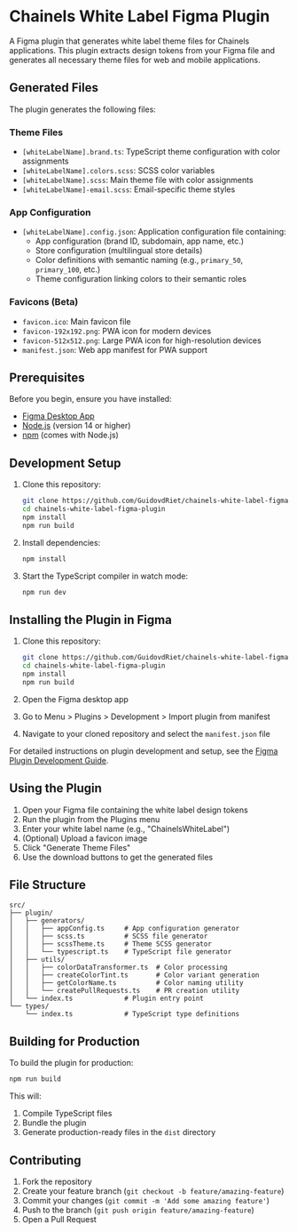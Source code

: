 # Chainels White Label Figma Plugin

A Figma plugin that generates white label theme files for Chainels applications. This plugin extracts design tokens from your Figma file and generates all necessary theme files for web and mobile applications.

## Generated Files

The plugin generates the following files:

### Theme Files

- `[whiteLabelName].brand.ts`: TypeScript theme configuration with color assignments
- `[whiteLabelName].colors.scss`: SCSS color variables
- `[whiteLabelName].scss`: Main theme file with color assignments
- `[whiteLabelName]-email.scss`: Email-specific theme styles

### App Configuration

- `[whiteLabelName].config.json`: Application configuration file containing:
  - App configuration (brand ID, subdomain, app name, etc.)
  - Store configuration (multilingual store details)
  - Color definitions with semantic naming (e.g., `primary_50`, `primary_100`, etc.)
  - Theme configuration linking colors to their semantic roles

### Favicons (Beta)

- `favicon.ico`: Main favicon file
- `favicon-192x192.png`: PWA icon for modern devices
- `favicon-512x512.png`: Large PWA icon for high-resolution devices
- `manifest.json`: Web app manifest for PWA support

## Prerequisites

Before you begin, ensure you have installed:

- [Figma Desktop App](https://www.figma.com/downloads/)
- [Node.js](https://nodejs.org/) (version 14 or higher)
- [npm](https://www.npmjs.com/) (comes with Node.js)

## Development Setup

1. Clone this repository:

   ```bash
   git clone https://github.com/GuidovdRiet/chainels-white-label-figma-plugin.git
   cd chainels-white-label-figma-plugin
   npm install
   npm run build
   ```

2. Install dependencies:

   ```bash
   npm install
   ```

3. Start the TypeScript compiler in watch mode:
   ```bash
   npm run dev
   ```

## Installing the Plugin in Figma

1. Clone this repository:

   ```bash
   git clone https://github.com/GuidovdRiet/chainels-white-label-figma-plugin.git
   cd chainels-white-label-figma-plugin
   npm install
   npm run build
   ```
2. Open the Figma desktop app
3. Go to Menu > Plugins > Development > Import plugin from manifest
4. Navigate to your cloned repository and select the `manifest.json` file

For detailed instructions on plugin development and setup, see the [Figma Plugin Development Guide](https://www.figma.com/plugin-docs/plugin-quickstart-guide/).

## Using the Plugin

1. Open your Figma file containing the white label design tokens
2. Run the plugin from the Plugins menu
3. Enter your white label name (e.g., "ChainelsWhiteLabel")
4. (Optional) Upload a favicon image
5. Click "Generate Theme Files"
6. Use the download buttons to get the generated files

## File Structure

```
src/
├── plugin/
│   ├── generators/
│   │   ├── appConfig.ts     # App configuration generator
│   │   ├── scss.ts          # SCSS file generator
│   │   ├── scssTheme.ts     # Theme SCSS generator
│   │   └── typescript.ts    # TypeScript file generator
│   ├── utils/
│   │   ├── colorDataTransformer.ts  # Color processing
│   │   ├── createColorTint.ts       # Color variant generation
│   │   ├── getColorName.ts          # Color naming utility
│   │   └── createPullRequests.ts    # PR creation utility
│   └── index.ts             # Plugin entry point
└── types/
    └── index.ts             # TypeScript type definitions
```

## Building for Production

To build the plugin for production:

```bash
npm run build
```

This will:

1. Compile TypeScript files
2. Bundle the plugin
3. Generate production-ready files in the `dist` directory

## Contributing

1. Fork the repository
2. Create your feature branch (`git checkout -b feature/amazing-feature`)
3. Commit your changes (`git commit -m 'Add some amazing feature'`)
4. Push to the branch (`git push origin feature/amazing-feature`)
5. Open a Pull Request
